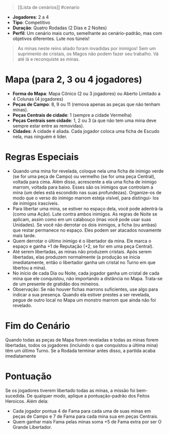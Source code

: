 > [[Lista de cenários]] #cenario

- **Jogadores**: 2 a 4
- **Tipo**: Competitivo
- **Duração**: Quatro Rodadas (2 Dias e 2 Noites)
- **Perfil**: Um cenário mais curto, semelhante ao cenário-padrão, mas com objetivos diferentes. Lute nos túneis!

> As minas neste reino aliado foram invadidas por inimigos! Sem um suprimento de cristais, os Magos não podem fazer seu trabalho. Vá até lá e reconquiste as minas.

# Mapa (para 2, 3 ou 4 jogadores)
- **Forma do Mapa**: Mapa Cônico (2 ou 3 jogadores) ou Aberto Limitado a 4 Colunas (4 jogadores)
- **Peças de Campo**: 8, 9 ou 11 (remova apenas as peças que não tenham minas).
- **Peças Centrais de cidade**: 1 (sempre a cidade Vermelha)
- **Peças Centrais sem cidade**: 1, 2 ou 3 (a que não tem uma mina deve sempre estar entre as removidas).
- **Cidades**: A cidade é aliada. Cada jogador coloca uma ficha de Escudo nela, mas ninguém é líder.
# Regras Especiais
- Quando uma mina for revelada, coloque nela uma ficha de inimigo verde (se for uma peça de Campo) ou vermelho (se for uma peça Central), voltada para cima. Além disso, acrescente a ela uma ficha de inimigo marrom, voltada para baixo. Esses são os inimigos que controlam a mina (um deles está escondido nas suas profundezas). Organize-os de modo que o verso do inimigo marrom esteja visível, para distingui- los de inimigos irascíveis.
- Para libertar uma mina, se estiver no espaço dela, você pode adentrá-la (como uma Ação). Lute contra ambos inimigos. As regras de Noite se aplicam, assim como em um calabouço (mas você pode usar suas Unidades). Se você não derrotar os dois inimigos, a ficha (ou ambas) que restar permanece no espaço. Eles podem ser atacados novamente mais tarde.
- Quem derrotar o último inimigo é o libertador da mina. Ele marca o espaço e ganha +1 de Reputação (+2, se for em uma peça Central).
- Até serem libertadas, as minas não produzem cristais. Após serem libertadas, elas produzem normalmente (a produção se inicia imediatamente, então o libertador ganha um cristal no Turno em que libertou a mina).
- No início de cada Dia ou Noite, cada jogador ganha um cristal de cada mina que ele conquistou, não importando a distância no Mapa. Trata-se de um presente de gratidão dos mineiros.
- Observação: Se não houver fichas marrons suficientes, use algo para indicar a sua presença. Quando ela estiver prestes a ser revelada, pegue de outro local no Mapa um monstro marrom que ainda não foi revelado.
# Fim do Cenário
Quando todas as peças de Mapa forem reveladas e todas as minas forem libertadas, todos os jogadores (incluindo o que conquistou a última mina) têm um último Turno. Se a Rodada terminar antes disso, a partida acaba imediatamente
# Pontuação
Se os jogadores tiverem libertado todas as minas, a missão foi
bem-sucedida. De qualquer modo, aplique a pontuação-padrão dos Feitos Heroicos. Além dela:
- Cada jogador pontua 4 de Fama para cada uma de suas minas em peças de Campo e 7 de Fama para cada mina sua em peças Centrais.
- Quem ganhar mais Fama pelas minas soma +5 de Fama extra por ser O Grande Libertador.
